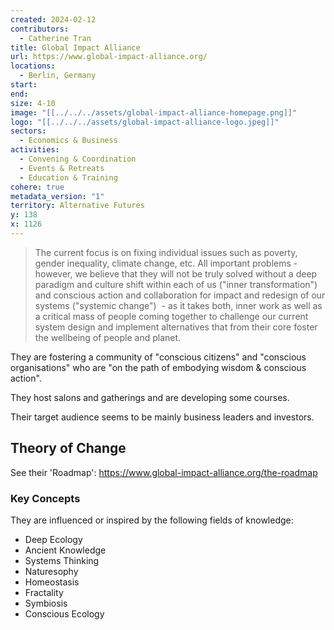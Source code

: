 ```yaml
---
created: 2024-02-12
contributors:
  - Catherine Tran
title: Global Impact Alliance
url: https://www.global-impact-alliance.org/
locations:
  - Berlin, Germany
start: 
end: 
size: 4-10
image: "[[../../../assets/global-impact-alliance-homepage.png]]"
logo: "[[../../../assets/global-impact-alliance-logo.jpeg]]"
sectors:
  - Economics & Business
activities:
  - Convening & Coordination
  - Events & Retreats
  - Education & Training
cohere: true
metadata_version: "1"
territory: Alternative Futures
y: 138
x: 1126
---
```

>The current focus is on fixing individual issues such as poverty, gender inequality, climate change, etc. All important problems - however, we believe that they will not be truly solved without a deep paradigm and culture shift within each of us ("inner transformation") and conscious action and collaboration for impact and redesign of our systems ("systemic change")  - as it takes both, inner work as well as a critical mass of people coming together to challenge our current system design and implement alternatives that from their core foster the wellbeing of people and planet.

They are fostering a community of "conscious citizens" and "conscious organisations" who are "on the path of embodying wisdom & conscious action".

They host salons and gatherings and are developing some courses.

Their target audience seems to be mainly business leaders and investors.

## Theory of Change

See their 'Roadmap': https://www.global-impact-alliance.org/the-roadmap

### Key Concepts

They are influenced or inspired by the following fields of knowledge:

- Deep Ecology
- Ancient Knowledge
- Systems Thinking
- Naturesophy
- Homeostasis
- Fractality
- Symbiosis
- Conscious Ecology










